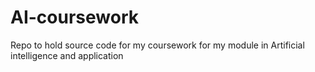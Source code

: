 # AI-coursework
Repo to hold source code for my coursework for my module in Artificial intelligence and application

